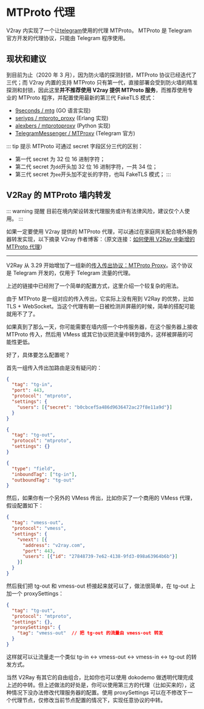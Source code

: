 # MTProto 代理

V2ray 内实现了一个让[telegram](https://telegram.org/)使用的代理 MTProto。 MTProto 是 Telegram 官方开发的代理协议，只能由 Telegram 程序使用。

## 现状和建议

到目前为止（2020 年 3 月），因为防火墙的探测封锁，MTProto 协议已经迭代了三代；而 V2ray 内置的支持 MTProto 只有第一代，直接部署会受到防火墙的精准探测和封锁，因此这里**并不推荐使用 V2ray 提供 MTProto 服务**，而推荐使用专业的 MTProto 程序，并配置使用最新的第三代 FakeTLS 模式：

* [9seconds / mtg](https://github.com/9seconds/mtg) (GO 语言实现)
* [seriyps / mtproto_proxy](https://github.com/seriyps/mtproto_proxy) (Erlang 实现)
* [alexbers / mtprotoproxy](https://github.com/alexbers/mtprotoproxy) (Python 实现)
* [TelegramMessenger / MTProxy](https://github.com/TelegramMessenger/MTProxy) (Telegram 官方)


::: tip 提示
MTProto 可通过 secret 字段区分三代的区别：

* 第一代 secret 为 32 位 16 进制字符；
* 第二代 secret 为`dd`开头加 32 位 16 进制字符，一共 34 位；
* 第三代 secret 为`ee`开头加不定长的字符，也叫 FakeTLS 模式；
:::


## V2Ray 的 MTProto 墙内转发

::: warning 提醒
目前在境内架设转发代理服务或许有法律风险，建议仅个人使用。
:::

如果一定要使用 V2ray 提供的 MTProto 代理，可以通过在家庭网关配合境外服务器转发实现，以下摘录 V2ray 作者博客：（原文连接：[如何使用 V2Ray 中新增的 MTProto 代理](https://steemit.com/cn/@v2ray/v2ray-mtproto)）


------

V2Ray 从 3.29 开始增加了一组新的[传入传出协议：MTProto Proxy](https://www.v2fly.org/chapter_02/protocols/mtproto.html)。这个协议是 Telegram 开发的，仅用于 Telegram 流量的代理。

上述的链接中已经附了一个简单的配置方式，这里介绍一个较复杂的用法。

由于 MTProto 是一组对应的传入传出，它实际上没有用到 V2Ray 的优势，比如 TLS + WebSocket。当这个代理有朝一日被检测并屏蔽的时候，简单的搭配可能就用不了了。

如果真到了那么一天，你可能需要在墙内搭一个中传服务器，在这个服务器上接收 MTProto 传入，然后用 VMess 或其它协议把流量中转到墙外，这样被屏蔽的可能性更低。

好了，具体要怎么配置呢？

首先一组传入传出加路由是没有疑问的：

```json
{
  "tag": "tg-in",
  "port": 443,
  "protocol": "mtproto",
  "settings": {
    "users": [{"secret": "b0cbcef5a486d9636472ac27f8e11a9d"}]
  }
}
```

```json
{
  "tag": "tg-out",
  "protocol": "mtproto",
  "settings": {}
}
```

```json
{
  "type": "field",
  "inboundTag": ["tg-in"],
  "outboundTag": "tg-out"
}
```

然后，如果你有一个另外的 VMess 传出，比如你买了一个商用的 VMess 代理，假设配置如下：

```json
{
  "tag": "vmess-out",
  "protocol": "vmess",
  "settings": {
    "vnext": [{
      "address": "v2ray.com",
      "port": 443,
      "users": [{"id": "27848739-7e62-4138-9fd3-098a63964b6b"}]
    }]
  }
}
```

然后我们把 tg-out 和 vmess-out 桥接起来就可以了，做法很简单，在 tg-out 上加一个 proxySettings：

```json
{
  "tag": "tg-out",
  "protocol": "mtproto",
  "settings": {},
  "proxySettings": {
    "tag": "vmess-out"  // 把 tg-out 的流量由 vmess-out 转发
  }
}
```

这样就可以让流量走一个类似 tg-in <-> vmess-out <-> vmess-in <-> tg-out 的转发方式。

当然 V2Ray 有其它的自由组合，比如你也可以使用 dokodemo 做透明代理完成上述的中转。但上述做法的好处是，你可以使用第三方的代理（比如买来的），这种情况下没办法修改代理服务器的配置。使用 proxySettings 可以在不修改下一个代理节点，仅修改当前节点配置的情况下，实现任意协议的中转。

